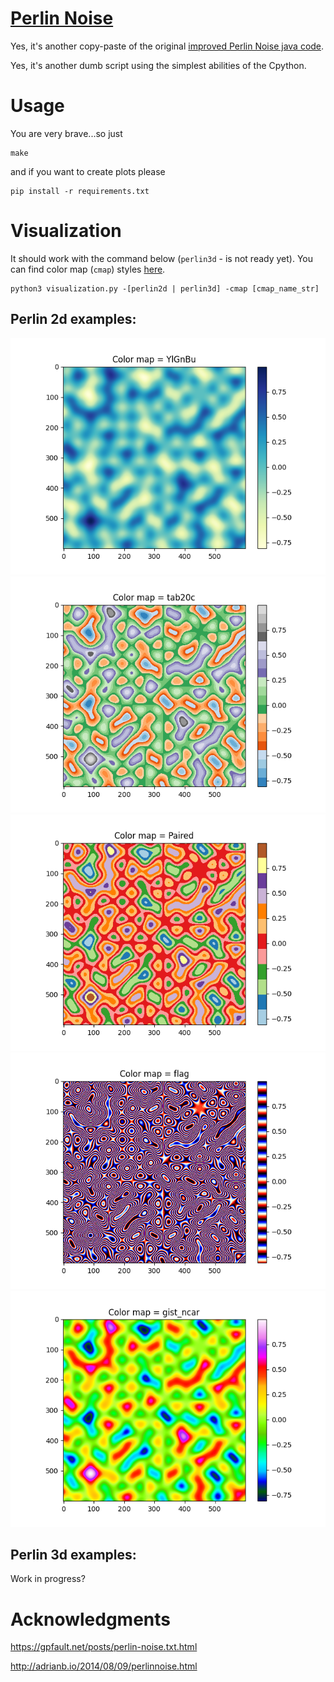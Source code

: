 # [Perlin Noise](https://en.wikipedia.org/wiki/Perlin_noise)

Yes, it's another copy-paste of the original [improved Perlin Noise java code](https://mrl.cs.nyu.edu/~perlin/noise/). 

Yes, it's another dumb script using the simplest abilities of the Cpython.

# Usage

You are very brave...so just

```
make
```
and if you want to create plots please
```
pip install -r requirements.txt
```

# Visualization

It should work with the command below (`perlin3d` - is not ready yet). You can find color map (`cmap`) styles [here](https://matplotlib.org/3.5.0/tutorials/colors/colormaps.html).

```
python3 visualization.py -[perlin2d | perlin3d] -cmap [cmap_name_str]
```

## Perlin 2d examples:
![perling2d_YlGnBu](demo/perling2d_YlGnBu.png)
![perling2d_tab20c](demo/perling2d_tab20c.png)
![perling2d_Paired](demo/perling2d_Paired.png)
![perling2d_flag](demo/perling2d_flag.png)
![perling2d_gist_ncar](demo/perling2d_gist_ncar.png)

## Perlin 3d examples:

Work in progress?



# Acknowledgments 
https://gpfault.net/posts/perlin-noise.txt.html

http://adrianb.io/2014/08/09/perlinnoise.html